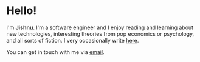 # Hello!

I'm **Jishnu**. I'm a software engineer and I enjoy reading and learning about new technologies, interesting theories from pop economics or psychology, and all sorts of fiction. I very occasionally write [here](https://blog.jishnumohan.com).

You can get in touch with me via [email](mailto:mohanjishnu@gmail.com).
